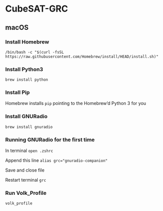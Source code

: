 # CubeSAT-GRC

## macOS 
### Install Homebrew
`/bin/bash -c "$(curl -fsSL https://raw.githubusercontent.com/Homebrew/install/HEAD/install.sh)"`
### Install Python3
`brew install python`
### Install Pip
Homebrew installs `pip` pointing to the Homebrew’d Python 3 for you
### Install GNURadio
`brew install gnuradio`
### Running GNURadio for the first time
In terminal `open .zshrc`

Append this line `alias grc="gnuradio-companion"`

Save and close file

Restart terminal `grc`
### Run Volk_Profile
`volk_profile`
